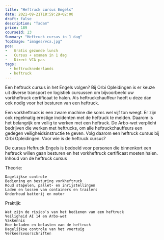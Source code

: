 ```yaml
---
title: "Heftruck cursus Engels"
date: 2021-09-21T18:59:29+02:00
draft: false
description: "Tadam"
price: 189
courseId: 23
Summary: "Heftruck cursus in 1 dag"
TopImage: "images/vca.jpg"
pos:
-   Gratis gezonde lunch
-   Cursus + examen in 1 dag
-   Direct VCA pas
tags:
  - heftrucknederlands
  - heftruck
---
```

Een heftruck cursus in het Engels volgen? Bij Orbi Opleidingen is er keuze uit diverse transport en logistiek cursussen om bijvoorbeeld uw vorkheftruck certificaat te halen. Als heftruckchauffeur heeft u deze dan ook nodig voor het besturen van een heftruck.

Een vorkheftruck is een zware machine die soms wel vijf ton weegt. Er zijn ook regelmatig ernstige incidenten met de heftruck te melden. Daarom is het belangrijk om veilig te werken met een heftruck. De Arbo-wet verplicht bedrijven die werken met heftrucks, om alle heftruckchauffeurs een gedegen veiligheidsinstructie te geven. Volg daarom een heftruck cursus bij Orbi Opleidingen.
Voor wie is de heftruck cursus?

De cursus Heftruck Engels is bedoeld voor personen die binnenkort een heftruck willen gaan besturen en het vorkheftruck certificaat moeten halen.
Inhoud van de heftruck cursus

Theorie:

    Dagelijkse controle
    Bediening en besturing vorkheftruck
    Koud stapelen, pallet- en inrijstellingen
    Laden en lossen van containers en trailers
    Onderhoud batterij en motor

Praktijk:

    Wat zijn de risico’s van het bedienen van een heftruck
    Veiligheid AI 14 en Arbo-wet
    Vakkennis
    Hoe beladen en belasten van de heftruck
    Dagelijkse controle van het voertuig
    Verkeersvoorschriften
